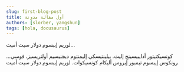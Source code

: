```yaml
---
slug: first-blog-post
title: أول مقالة مدونة
authors: [slorber, yangshun]
tags: [hola, docusaurus]
---
```


لوريم إيبسوم دولار سيت أميت...

<!-- truncate -->

...كونسيكتيتور أدايبيسينج إليت. بيلينتيسكي إليمنتوم ديجنيسيم أولتريسيز. فوسي رونكوس إيبسوم تيمبور إيروس أليكام كونسيكوات. لوريم إيبسوم دولار سيت أميت
